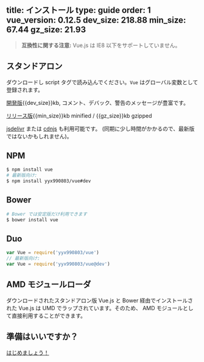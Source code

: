 title: インストール
type: guide
order: 1
vue_version: 0.12.5
dev_size: 218.88
min_size: 67.44
gz_size: 21.93
---

> **互換性に関する注意:** Vue.js は IE8 以下をサポートしていません。

## スタンドアロン

ダウンロードし script タグで読み込んでください。`Vue` はグローバル変数として登録されます。

<div id="downloads">
<a class="button" href="https://raw.github.com/yyx990803/vue/{{vue_version}}/dist/vue.js" download>開発版</a><span class="light info">{{dev_size}}kb, コメント、デバック、警告のメッセージが豊富です。</span>

<a class="button" href="https://raw.github.com/yyx990803/vue/{{vue_version}}/dist/vue.min.js" download>リリース版</a><span class="light info">{{min_size}}kb minified / {{gz_size}}kb gzipped</span>
</div>

 [jsdelivr](//cdn.jsdelivr.net/vue/{{vue_version}}/vue.min.js) または [cdnjs](//cdnjs.cloudflare.com/ajax/libs/vue/{{vue_version}}/vue.min.js) も利用可能です。 (同期に少し時間がかかるので、最新版ではないかもしれません)。

## NPM

``` bash
$ npm install vue
# 最新版向け:
$ npm install yyx990803/vue#dev
```

## Bower

``` bash
# Bower では安定版だけ利用できます
$ bower install vue
```

## Duo

```js
var Vue = require('yyx990803/vue')
// 最新版向け:
var Vue = require('yyx990803/vue@dev')
```

## AMD モジュールローダ
ダウンロードされたスタンドアロン版 Vue.js と Bower 経由でインストールされた Vue.js は UMD でラップされています。そのため、 AMD モジュールとして直接利用することができます。


## 準備はいいですか？

[はじめましょう！](/guide/)
